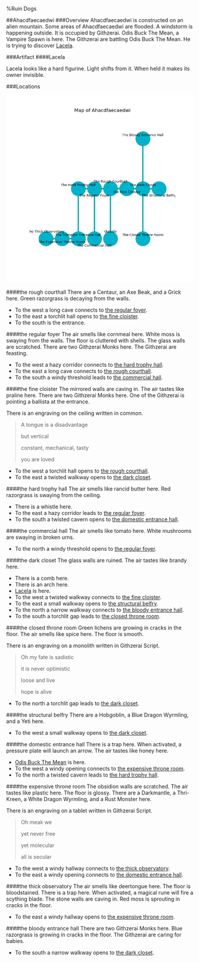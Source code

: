 %Ruin Dogs

##Ahacdfaecaedwi
###Overview
Ahacdfaecaedwi is constructed on an alien mountain. Some areas of Ahacdfaecaedwi are flooded. A windstorm is happening outside. It is occupied by Githzerai. <a name="Odis-Buck-The-Mean"></a>Odis Buck The Mean, a Vampire Spawn is here. The Githzerai are battling Odis Buck The Mean. He  is trying to discover [Lacela](#Lacela). 



###Artifact
####<a name="Lacela"></a>Lacela


Lacela looks like a hard figurine. Light shifts from it. When held it makes its owner invisible. 





###Locations


![](../v2/images/Ahacdfaecaedwi.png)

####<a name="the-rough-courthall"></a>the rough courthall
There are a Centaur, an Axe Beak, and a Grick here. Green razorgrass is decaying from the walls. 



* To the west a long cave connects to [the regular foyer](#the-regular-foyer).
* To the east a torchlit hall opens to [the fine cloister](#the-fine-cloister).
* To the south is the entrance.


####<a name="the-regular-foyer"></a>the regular foyer
The air smells like cornmeal here. White moss is swaying from the walls. The floor is cluttered with shells. The glass walls are scratched. There are two Githzerai Monks here. The Githzerai are feasting. 



* To the west a hazy corridor connects to [the hard trophy hall](#the-hard-trophy-hall).
* To the east a long cave connects to [the rough courthall](#the-rough-courthall).
* To the south a windy threshold leads to [the commercial hall](#the-commercial-hall).


####<a name="the-fine-cloister"></a>the fine cloister
The mirrored walls are caving in. The air tastes like praline here. There are two Githzerai Monks here. One of the Githzerai is pointing a ballista at the entrance. 

There is an engraving on the ceiling written in common. 

> A tongue is a disadvantage
>
> but vertical
>
> constant, mechanical, tasty
>
> you are loved
>


* To the west a torchlit hall opens to [the rough courthall](#the-rough-courthall).
* To the east a twisted walkway opens to [the dark closet](#the-dark-closet).


####<a name="the-hard-trophy-hall"></a>the hard trophy hall
The air smells like rancid butter here. Red razorgrass is swaying from the ceiling. 



* There is a whistle here.
* To the east a hazy corridor leads to [the regular foyer](#the-regular-foyer).
* To the south a twisted cavern opens to [the domestic entrance hall](#the-domestic-entrance-hall).


####<a name="the-commercial-hall"></a>the commercial hall
The air smells like tomato here. White mushrooms are swaying in broken urns. 



* To the north a windy threshold opens to [the regular foyer](#the-regular-foyer).


####<a name="the-dark-closet"></a>the dark closet
The glass walls are ruined. The air tastes like brandy here. 



* There is a comb here.
* There is an arch here.
* [Lacela](#Lacela) is here.
* To the west a twisted walkway connects to [the fine cloister](#the-fine-cloister).
* To the east a small walkway opens to [the structural belfry](#the-structural-belfry).
* To the north a narrow walkway connects to [the bloody entrance hall](#the-bloody-entrance-hall).
* To the south a torchlit gap leads to [the closed throne room](#the-closed-throne-room).


####<a name="the-closed-throne-room"></a>the closed throne room
Green lichens are growing in cracks in the floor. The air smells like spice here. The floor is smooth. 

There is an engraving on a monolith written in Githzerai Script. 

> Oh my fate is sadistic
>
> it is never optimistic
>
> loose and live
>
> hope is alive
>


* To the north a torchlit gap leads to [the dark closet](#the-dark-closet).


####<a name="the-structural-belfry"></a>the structural belfry
There are a Hobgoblin, a Blue Dragon Wyrmling, and a Yeti here. 



* To the west a small walkway opens to [the dark closet](#the-dark-closet).


####<a name="the-domestic-entrance-hall"></a>the domestic entrance hall
There is a trap here. When activated, a pressure plate will launch an arrow. The air tastes like honey here. 



* [Odis Buck The Mean](#Odis-Buck-The-Mean) is here.
* To the west a windy opening connects to [the expensive throne room](#the-expensive-throne-room).
* To the north a twisted cavern leads to [the hard trophy hall](#the-hard-trophy-hall).


####<a name="the-expensive-throne-room"></a>the expensive throne room
The obsidion walls are scratched. The air tastes like plastic here. The floor is glossy. There are a Darkmantle, a Thri-Kreen, a White Dragon Wyrmling, and a Rust Monster here. 

There is an engraving on a tablet written in Githzerai Script. 

> Oh meak we
>
> yet never free
>
> yet molecular
>
> all is secular
>


* To the west a windy hallway connects to [the thick observatory](#the-thick-observatory).
* To the east a windy opening connects to [the domestic entrance hall](#the-domestic-entrance-hall).


####<a name="the-thick-observatory"></a>the thick observatory
The air smells like deertongue here. The floor is bloodstained. There is a trap here. When activated, a magical rune will fire a scything blade. The stone walls are caving in. Red moss is sprouting in cracks in the floor. 



* To the east a windy hallway opens to [the expensive throne room](#the-expensive-throne-room).


####<a name="the-bloody-entrance-hall"></a>the bloody entrance hall
There are two Githzerai Monks here. Blue razorgrass is growing in cracks in the floor. The Githzerai are caring for babies. 



* To the south a narrow walkway opens to [the dark closet](#the-dark-closet).


